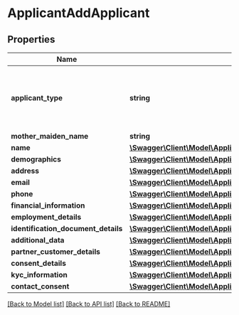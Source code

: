 # ApplicantAddApplicant

## Properties
Name | Type | Description | Notes
------------ | ------------- | ------------- | -------------
**applicant_type** | **string** | Type of an applicant.This is a reference data field.Please use /utilities/referenceData/{applicantType} resource to get valid values of this field with descriptions. You can use the fieldname as the referenceCode parameter to retrieve the values. | 
**mother_maiden_name** | **string** | Mothers maiden name | [optional] 
**name** | [**\Swagger\Client\Model\ApplicantAddName**](ApplicantAddName.md) |  | 
**demographics** | [**\Swagger\Client\Model\ApplicantAddDemographics**](ApplicantAddDemographics.md) |  | [optional] 
**address** | [**\Swagger\Client\Model\ApplicantAddAddress[]**](ApplicantAddAddress.md) |  | [optional] 
**email** | [**\Swagger\Client\Model\ApplicantAddEmail[]**](ApplicantAddEmail.md) |  | [optional] 
**phone** | [**\Swagger\Client\Model\ApplicantAddPhone[]**](ApplicantAddPhone.md) |  | [optional] 
**financial_information** | [**\Swagger\Client\Model\ApplicantAddFinancialInformation**](ApplicantAddFinancialInformation.md) |  | [optional] 
**employment_details** | [**\Swagger\Client\Model\ApplicantAddEmploymentDetails[]**](ApplicantAddEmploymentDetails.md) |  | [optional] 
**identification_document_details** | [**\Swagger\Client\Model\ApplicantAddIdentificationDocumentDetails[]**](ApplicantAddIdentificationDocumentDetails.md) |  | [optional] 
**additional_data** | [**\Swagger\Client\Model\ApplicantAddAdditionalData**](ApplicantAddAdditionalData.md) |  | [optional] 
**partner_customer_details** | [**\Swagger\Client\Model\ApplicantAddPartnerCustomerDetails**](ApplicantAddPartnerCustomerDetails.md) |  | [optional] 
**consent_details** | [**\Swagger\Client\Model\ApplicantAddConsentDetails[]**](ApplicantAddConsentDetails.md) |  | [optional] 
**kyc_information** | [**\Swagger\Client\Model\ApplicantAddKycInformation**](ApplicantAddKycInformation.md) |  | [optional] 
**contact_consent** | [**\Swagger\Client\Model\ApplicantAddContactConsent**](ApplicantAddContactConsent.md) |  | [optional] 

[[Back to Model list]](../../README.md#documentation-for-models) [[Back to API list]](../../README.md#documentation-for-api-endpoints) [[Back to README]](../../README.md)

